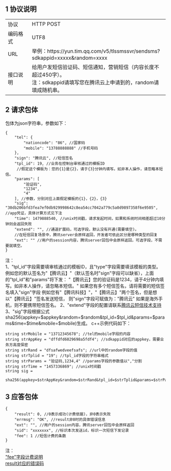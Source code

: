 ## 1 协议说明
<table style="display:table;width:100%">
  <tbody>
    <tr>
      <td style="width:15%;">
        协议
      </td>
      <td>
        HTTP POST
        <br />
      </td>
    </tr>
    <tr>
      <td>
        编码格式
      </td>
      <td>
        UTF8
      </td>
    </tr>
    <tr>
      <td>
        URL
      </td>
      <td>
        举例：https://yun.tim.qq.com/v5/tlssmssvr/sendsms?sdkappid=xxxxx&random=xxxx
      </td>
    </tr>
    <tr>
      <td>
        接口说明
      </td>
      <td>
        给用户发短信验证码、短信通知，营销短信（内容长度不超过450字）。
        <br />
        注：sdkappid请填写您在腾讯云上申请到的，random请填成随机串。
      </td>
    </tr>
  </tbody>
</table>

## 	2	请求包体
包体为json字符串，参数如下：
```
{
    "tel": {
        "nationcode": "86", //国家码
        "mobile": "13788888888" //手机号码
    }, 
    "sign": "腾讯云", //短信签名
    "tpl_id": 19, //业务在控制台审核通过的模板ID
     //假定这个模板为：您的{1}是{2}，请于{3}分钟内填写。如非本人操作，请忽略本短信。
    "params": [
        "验证码", 
        "1234", 
        "4"
    ], //参数，分别对应上面假定模板的{1}，{2}，{3}
    "sig": "30db206bfd3fea7ef0db929998642c8ea54cc7042a779c5a0d9897358f6e9505", //app凭证，具体计算方式见下注
    "time": 1479888540, //unix时间戳，请求发起时间，如果和系统时间相差超过10分钟则会返回失败
    "extend": "", //通道扩展码，可选字段，默认没有开通(需要填空)。
    //在短信回复场景中，腾讯server会原样返回，开发者可依此区分是哪种类型的回复
    "ext": "" //用户的session内容，腾讯server回包中会原样返回，可选字段，不需要就填空。
}
```
注：  
1、"tpl_id"字段需要填审核通过的模板ID，且"type"字段需要填该模板的类型。
例如您的默认签名为"【腾讯云】"（默认签名时"sign"字段可以缺省），上面的"tpl_id"和"params"将下发：
"【腾讯云】您的验证码是1234，请于4分钟内填写。如非本人操作，请忽略本短信。" 
如果您有多个短信签名，请将需要的短信签名填入"sign"字段
例如您有"【腾讯科技】"，"【腾讯云】"两个签名，但是想以"【腾讯云】"签名发送短信，
则"sign"字段可赋值为："腾讯云"
如果是海外手机，则不要携带短信签名。
2、"extend"字段的配置请联系[腾讯云短信技术支持](/doc/product/382/联系我们)  
3、"sig"字段根据公式sha256(appkey=$appkey&random=$random&tpl_id=$tpl_id&params=$params&time=$time&mobile=$mobile)生成。
c++示例代码如下：
```
string strMobile = "13712345678"; //tel的mobile字段的内容
string strAppKey = "dffdfd6029698a5fdf4"; //sdkappid对应的appkey，需要业务方高度保密
string strRand = "dfsafwedveefsafs"; //url中的random字段的值
string strTplid = "19"; //tpl_id字段的字符串格式
string strParams = "验证码,1234,4" //params字段的参数值以","分割
string strTime = "1457336869"; //unix时间戳
string sig = 
     sha256(appkey=$strAppKey&random=$strRand&tpl_id=$strTplid&params=$strParams&time=$strTime&mobile=$strMobile)
```

## 3	应答包体
```
{
    "result": 0, //0表示成功(计费依据)，非0表示失败
    "errmsg": "OK", //result非0时的具体错误信息
    "ext": "", //用户的session内容，腾讯server回包中会原样返回
    "sid": "xxxxxxx", //标识本次发送id，标识一次短信下发记录
    "fee": 1 //短信计费的条数
}
```
注：  
["fee"字段计费说明](/doc/product/382/常见问题#3-.E7.9F.AD.E4.BF.A1.E9.95.BF.E5.BA.A6)  
[result对应的错误码](/doc/product/382/错误码)